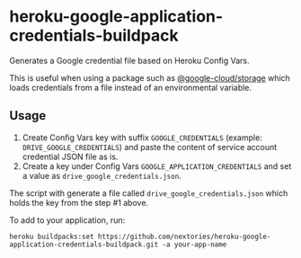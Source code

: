 # heroku-google-application-credentials-buildpack
Generates a Google credential file based on Heroku Config Vars.

This is useful when using a package such as [@google-cloud/storage](https://www.npmjs.com/package/@google-cloud/storage) which loads credentials from a file instead of an environmental variable.

## Usage

1. Create Config Vars key with suffix `GOOGLE_CREDENTIALS` (example: `DRIVE_GOOGLE_CREDENTIALS`) and paste the content of service account credential JSON file as is.
2. Create a key under Config Vars `GOOGLE_APPLICATION_CREDENTIALS` and set a value as `drive_google_credentials.json`.

The script with generate a file called `drive_google_credentials.json` which holds the key from the step #1 above.

To add to your application, run:

```
heroku buildpacks:set https://github.com/nextories/heroku-google-application-credentials-buildpack.git -a your-app-name
```
